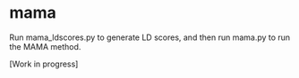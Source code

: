 # mama

Run mama_ldscores.py to generate LD scores, and then run mama.py to run the MAMA method.

[Work in progress]
